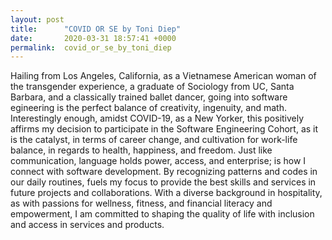 ```yaml
---
layout: post
title:      "COVID OR SE by Toni Diep"
date:       2020-03-31 18:57:41 +0000
permalink:  covid_or_se_by_toni_diep
---
```





Hailing from Los Angeles, California, as a Vietnamese American woman of the transgender experience, a graduate of Sociology from UC, Santa Barbara, and a classically trained ballet dancer, going into software egineering is the perfect balance of creativity, ingenuity, and math.  Interestingly enough, amidst COVID-19, as a New Yorker, this positively affirms my decision to participate in the Software Engineering Cohort, as it is the catalyst, in terms of career change, and cultivation for work-life balance, in regards to health, happiness, and freedom.  Just like communication, language holds power, access, and enterprise; is how I connect with software development. By recognizing patterns and codes in our daily routines, fuels my focus to provide the best skills and services in future projects and collaborations.  With a diverse background in hospitality, as with passions for wellness, fitness, and financial literacy and empowerment, I am committed to shaping the quality of life with inclusion and access in services and products. 

